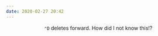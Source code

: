 ```yaml
---
date: 2020-02-27 20:42
---
```


<p style="text-align:center"><code>⌃D</code> deletes forward. How did I not know this!?</p>